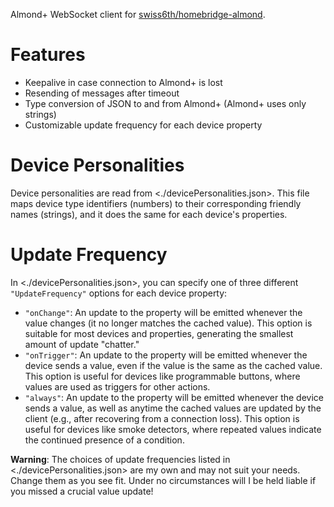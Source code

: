 Almond+ WebSocket client for [swiss6th/homebridge-almond](https://github.com/swiss6th/homebridge-almond).

# Features
- Keepalive in case connection to Almond+ is lost
- Resending of messages after timeout
- Type conversion of JSON to and from Almond+ (Almond+ uses only strings)
- Customizable update frequency for each device property

# Device Personalities
Device personalities are read from <./devicePersonalities.json>. This file maps device type identifiers (numbers) to their corresponding friendly names (strings), and it does the same for each device's properties.

# Update Frequency
In <./devicePersonalities.json>, you can specify one of three different `"UpdateFrequency"` options for each device property:

- `"onChange"`: An update to the property will be emitted whenever the value changes (it no longer matches the cached value). This option is suitable for most devices and properties, generating the smallest amount of update "chatter."
- `"onTrigger"`: An update to the property will be emitted whenever the device sends a value, even if the value is the same as the cached value. This option is useful for devices like programmable buttons, where values are used as triggers for other actions.
- `"always"`: An update to the property will be emitted whenever the device sends a value, as well as anytime the cached values are updated by the client (e.g., after recovering from a connection loss). This option is useful for devices like smoke detectors, where repeated values indicate the continued presence of a condition.

**Warning**: The choices of update frequencies listed in <./devicePersonalities.json> are my own and may not suit your needs. Change them as you see fit. Under no circumstances will I be held liable if you missed a crucial value update!